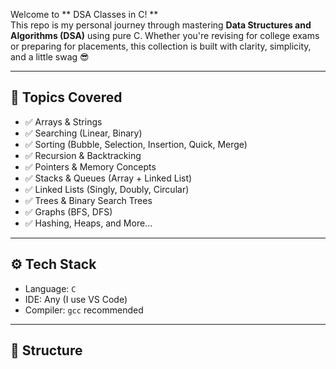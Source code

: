 Welcome to ** DSA Classes in C! **  
This repo is my personal journey through mastering **Data Structures and Algorithms (DSA)** using pure C. Whether you're revising for college exams or preparing for placements, this collection is built with clarity, simplicity, and a little swag 😎

---

## 📘 Topics Covered

- ✅ Arrays & Strings
- ✅ Searching (Linear, Binary)
- ✅ Sorting (Bubble, Selection, Insertion, Quick, Merge)
- ✅ Recursion & Backtracking
- ✅ Pointers & Memory Concepts
- ✅ Stacks & Queues (Array + Linked List)
- ✅ Linked Lists (Singly, Doubly, Circular)
- ✅ Trees & Binary Search Trees
- ✅ Graphs (BFS, DFS)
- ✅ Hashing, Heaps, and More...

---

## ⚙️ Tech Stack

- Language: `C`
- IDE: Any (I use VS Code)
- Compiler: `gcc` recommended

---

## 📂 Structure

